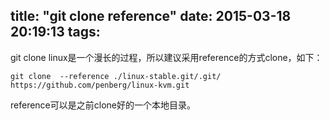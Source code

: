 title: "git clone reference"
date: 2015-03-18 20:19:13
tags:
---

git clone linux是一个漫长的过程，所以建议采用reference的方式clone，如下：

```
git clone  --reference ./linux-stable.git/.git/  https://github.com/penberg/linux-kvm.git
```

reference可以是之前clone好的一个本地目录。
